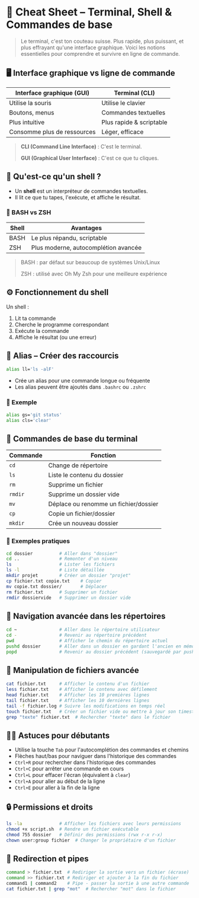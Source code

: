# 🧾 Cheat Sheet – Terminal, Shell & Commandes de base

> Le terminal, c'est ton couteau suisse. Plus rapide, plus puissant, et plus effrayant qu'une interface graphique. Voici les notions essentielles pour comprendre et survivre en ligne de commande.

## 🖥 Interface graphique vs ligne de commande

| Interface graphique (GUI) | Terminal (CLI) |
|---------------------------|----------------|
| Utilise la souris | Utilise le clavier |
| Boutons, menus | Commandes textuelles |
| Plus intuitive | Plus rapide & scriptable |
| Consomme plus de ressources | Léger, efficace |

> **CLI (Command Line Interface)** : C'est le terminal.
> 
> **GUI (Graphical User Interface)** : C'est ce que tu cliques.

## 🐚 Qu'est-ce qu'un shell ?

- Un **shell** est un interpréteur de commandes textuelles.
- Il lit ce que tu tapes, l'exécute, et affiche le résultat.

### 🔸 BASH vs ZSH

| Shell | Avantages |
|-------|-----------|
| BASH | Le plus répandu, scriptable |
| ZSH | Plus moderne, autocomplétion avancée |

> BASH : par défaut sur beaucoup de systèmes Unix/Linux
> 
> ZSH : utilisé avec Oh My Zsh pour une meilleure expérience

## ⚙️ Fonctionnement du shell

Un shell :
1. Lit ta commande
2. Cherche le programme correspondant
3. Exécute la commande
4. Affiche le résultat (ou une erreur)

## 🧙 Alias – Créer des raccourcis

```bash
alias ll='ls -alF'
```

* Crée un alias pour une commande longue ou fréquente
* Les alias peuvent être ajoutés dans `.bashrc` ou `.zshrc`

### 🔹 Exemple

```bash
alias gs='git status'
alias cls='clear'
```

## 🧰 Commandes de base du terminal

| Commande | Fonction |
|----------|----------|
| `cd` | Change de répertoire |
| `ls` | Liste le contenu du dossier |
| `rm` | Supprime un fichier |
| `rmdir` | Supprime un dossier vide |
| `mv` | Déplace ou renomme un fichier/dossier |
| `cp` | Copie un fichier/dossier |
| `mkdir` | Crée un nouveau dossier |

### 🔹 Exemples pratiques

```bash
cd dossier          # Aller dans "dossier"
cd ..               # Remonter d'un niveau
ls                  # Lister les fichiers
ls -l               # Liste détaillée
mkdir projet        # Créer un dossier "projet"
cp fichier.txt copie.txt    # Copier
mv copie.txt dossier/       # Déplacer
rm fichier.txt      # Supprimer un fichier
rmdir dossiervide   # Supprimer un dossier vide
```

## 📂 Navigation avancée dans les répertoires

```bash
cd ~                # Aller dans le répertoire utilisateur
cd -                # Revenir au répertoire précédent
pwd                 # Afficher le chemin du répertoire actuel
pushd dossier       # Aller dans un dossier en gardant l'ancien en mémoire
popd                # Revenir au dossier précédent (sauvegardé par pushd)
```

## 📝 Manipulation de fichiers avancée

```bash
cat fichier.txt     # Afficher le contenu d'un fichier
less fichier.txt    # Afficher le contenu avec défilement
head fichier.txt    # Afficher les 10 premières lignes
tail fichier.txt    # Afficher les 10 dernières lignes
tail -f fichier.log # Suivre les modifications en temps réel
touch fichier.txt   # Créer un fichier vide ou mettre à jour son timestamp
grep "texte" fichier.txt  # Rechercher "texte" dans le fichier
```

## 👨‍💻 Astuces pour débutants

* Utilise la touche `Tab` pour l'autocomplétion des commandes et chemins
* Flèches haut/bas pour naviguer dans l'historique des commandes
* `Ctrl+R` pour rechercher dans l'historique des commandes
* `Ctrl+C` pour arrêter une commande en cours
* `Ctrl+L` pour effacer l'écran (équivalent à `clear`)
* `Ctrl+A` pour aller au début de la ligne
* `Ctrl+E` pour aller à la fin de la ligne

## 🔒 Permissions et droits

```bash
ls -la              # Afficher les fichiers avec leurs permissions
chmod +x script.sh  # Rendre un fichier exécutable
chmod 755 dossier   # Définir des permissions (rwx r-x r-x)
chown user:group fichier  # Changer le propriétaire d'un fichier
```

## 🔄 Redirection et pipes

```bash
command > fichier.txt  # Rediriger la sortie vers un fichier (écrase)
command >> fichier.txt # Rediriger et ajouter à la fin du fichier
command1 | command2    # Pipe - passer la sortie à une autre commande
cat fichier.txt | grep "mot"  # Rechercher "mot" dans le fichier
```
